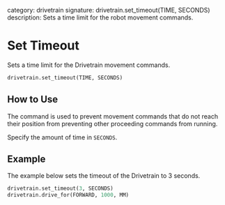 category: drivetrain
signature: drivetrain.set_timeout(TIME, SECONDS)
description: Sets a time limit for the robot movement commands.

# Set Timeout

Sets a time limit for the Drivetrain movement commands.

```python
drivetrain.set_timeout(TIME, SECONDS)
```

## How to Use

The command is used to prevent movement commands that do not reach their position from preventing other proceeding commands from running.

Specify the amount of time in `SECONDS`.

## Example

The example below sets the timeout of the Drivetrain to 3 seconds.

```python
drivetrain.set_timeout(3, SECONDS)
drivetrain.drive_for(FORWARD, 1000, MM)
```

<advanced>
</advanced>
